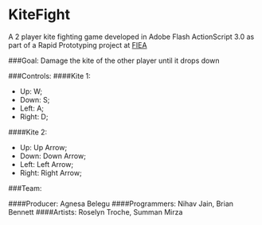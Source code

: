 # KiteFight
A 2 player kite fighting game developed in Adobe Flash ActionScript 3.0 as part of a Rapid Prototyping project at [FIEA](http://fiea.ucf.edu)

###Goal:
Damage the kite of the other player until it drops down

###Controls: 
####Kite 1:
* Up: W;
* Down: S;
* Left: A;
* Right: D;

####Kite 2:
* Up: Up Arrow;
* Down: Down Arrow;
* Left: Left Arrow;
* Right: Right Arrow;

###Team:

####Producer: 
Agnesa Belegu
####Programmers: 
Nihav Jain, Brian Bennett
####Artists: 
Roselyn Troche, Summan Mirza
